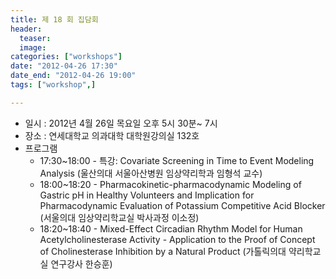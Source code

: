 ```yaml
---
title: 제 18 회 집담회
header:
  teaser: 
  image: 
categories: ["workshops"]
date: "2012-04-26 17:30"
date_end: "2012-04-26 19:00"
tags: ["workshop",]

---
```

- 일시 : 2012년 4월 26일 목요일 오후 5시 30분~ 7시
- 장소 : 연세대학교 의과대학 대학원강의실 132호
- 프로그램
    - 17:30~18:00 - 특강: Covariate Screening in Time to Event Modeling Analysis
    (울산의대 서울아산병원 임상약리학과 임형석 교수)
    - 18:00~18:20 - Pharmacokinetic-pharmacodynamic Modeling of Gastric pH in Healthy Volunteers
    and Implication for Pharmacodynamic Evaluation of Potassium Competitive Acid Blocker
    (서울의대 임상약리학교실 박사과정 이소정)
    - 18:20~18:40 - Mixed-Effect Circadian Rhythm Model for Human Acetylcholinesterase Activity -
    Application to the Proof of Concept of Cholinesterase Inhibition by a Natural Product
    (가톨릭의대 약리학교실 연구강사 한승훈)
